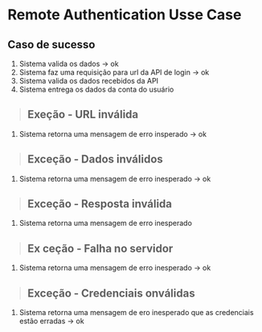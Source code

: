 # Remote Authentication Usse Case 


## Caso de sucesso
1. Sistema valida os dados -> ok 
2. Sistema faz uma requisição para url da API de login -> ok
3. Sistema valida os dados recebidos da API
4. Sistema entrega os dados da conta do usuário

> ## Exeção - URL inválida
1.  Sistema retorna uma mensagem de erro insperado -> ok

> ## Exceção - Dados inválidos
1. Sistema retorna uma mensagem de erro inesperado -> ok

> ## Exceção - Resposta inválida 
1. Sistema retorna uma mensagem de erro inesperado 

> ## Ex  ceção - Falha no servidor 
1. Sistema retorna uma mensagem de erro inesperado -> ok

> ## Exceção - Credenciais onválidas 
1. Sistema retorna uma mensagem de ero inesperado que as credenciais estão erradas -> ok


<!--  -->


